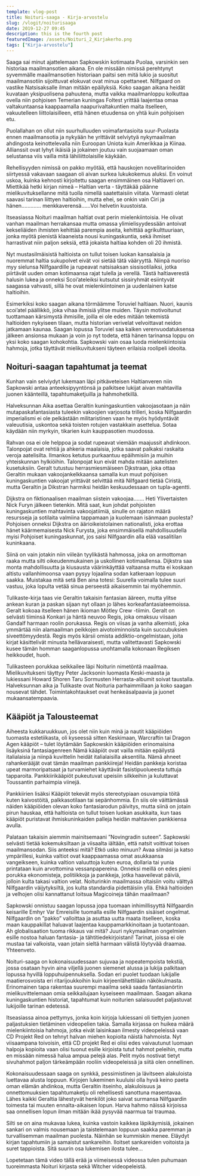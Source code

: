 ```yaml
---
template: vlog-post
title: Noituri-saaga - Kirja-arvostelu
slug: /vlogit/noiturisaaga
date: 2019-12-27 09:45
description: this is the fourth post
featuredImage: /assets/Noituri_2_Kirjakerho.png
tags: ["Kirja-arvostelu"]
---
```

Saaga sai minut ajattelemaan Sapkowskin kotimaata Puolaa, varsinkin sen historiaa maailmansotien aikana.  En ole missään nimissä perehtynyt syvemmälle maailmansotien historiaan paitsi sen mitä lukio ja suositut maailmansotiin sijoittuvat elokuvat ovat minua opettaneet. 
Nilfgaard on vastike Natsisaksalle ilman mitään epäilyksiä. Koko saagan aikana heidät kuvataan yksipuolisena pahuutena, mutta vaikka maailmanloppu kolkuttaa ovella niin pohjoisen Temerian kuningas Foltest yrittää laajentaa omaa valtakuntaansa kaappaamalla naapurivaltakuntien maita itselleen, vakuutelleen liittolaisilleen, että hänen etuudensa on yhtä kuin pohjoisen etu. 

Puolallahan on ollut niin suurhulluuden voimafantasioita suur-Puolasta ennen maailmansotia ja nykyään he yrittävät selviytyä nykymaailman ahdingosta keinottelevalla niin Euroopan Uniota kuin Amerikkaa ja Kiinaa. Allianssit ovat lyhyt ikäisiä ja jokainen joutuu vain suojaamaan oman selustansa viis vailla mitä lähiliittolaisille käykään.

Rehellisyyden nimissä on pakko myötää, että hauskojen novellitarinoiden siirtyessä vakavaan saagaan oli aivan surkea lukukokemus aluksi. En voinut uskoa, kuinka kehnosti kirjoitettu saagan ensimmäinen osa Haltiaveri on. Miettikää hetki kirjan nimeä – Haltian verta - täyttäkää päänne mielikuvituksellanne mitä tuolla nimellä saatettaisiin viitata. Varmasti oletat saavasi tarinan liittyen haltioihin, mutta ehei, se onkin vain Ciri ja hänen…………. menkkaverensä……Voi helvetin kuustoista. 

Itseasiassa Noituri maailman haltiat ovat perin mielenkiintoisia. He olivat vanhan maailman herrakansaa mutta omassa ylimielisyydessään antoivat kekseliäiden ihmisten kehittää parempia aseita, kehittää agrikulttuuriaan, jonka myötä pienistä klaaneista nousi kuningaskuntia, sekä ihmiset harrastivat niin paljon seksiä, että jokaista haltiaa kohden oli 20 ihmistä. 

Nyt mustasilmäisistä haltioista on tullut toisen luokan kansalaisia ja nuoremmat haltia sukupolvet eivät voi sietää tätä vääryyttä.  Niinpä nuoriso myy sielunsa Nilfgaardille ja rupeavat natsisaksan sissisotilaiksi, jotka piirtävät uuden oman kotimaansa rajat tulella ja verellä.  Tästä haltiaverestä halusin lukea ja onneksi Scoi’ateleiksi kutsutut sissiryhmät esiintyvät saagassa vahvasti, sillä he ovat mielenkiintoinen ja uudenlainen katse haltioihin.

Esimerkiksi koko saagan aikana törmäämme Toruviel haltiaan. Nuori, kaunis scoi’atel päällikkö, joka vihaa ihmisiä ylitse muiden. Täysin motivoitunut tuottamaan kärsimystä ihmisille, joilla ei ole edes mitään tekemistä haltioiden nykyiseen tilaan, mutta historian verivelat velvoittavat neidon jatkamaan kaunaa. Saagan lopussa Toruviel saa kaiken verenvuodatuksensa jälkeen ansionsa mukaan ja voin jo nyt todeta, että hänen tarinansa loppu on yksi koko saagan kohokohtia. Sapkowski vain osaa luoda mielenkiintoisia hahmoja, jotka täyttävät mielikuvitukseni täyteen erilaisia roolipeli ideoita.

## Noituri-saagan tapahtumat ja teemat

Kunhan vain selviydyt lukemaan läpi pitkäveteisen Haltianveren niin Sapkowski antaa anteeksipyyntönsä ja palkitsee lukijat aivan mahtavilla juonen käänteillä, tapahtumaketjuilla ja hahmohetkillä.  

Halveksunnan Aika asettaa Geraltin kuningaskuntien vakoojasotaan ja näin mutapaskafantasiasta tuleekin vakoojien varjosota trilleri, koska Nilfgaardin imperialismi ei ole pelkästään militaristinen vaan he myös hyödyntävät valeuutisia, uskontoa sekä toisten rotujen vastakkain asettelua. Sotaa käydään niin myrkyin, tikarien kuin kauppasotien muodossa. 

Rahvan osa ei ole helppoa ja sodat rupeavat viemään maajussit ahdinkoon. Talonpojat ovat rehtiä ja ahkeria maalaisia, jotka saavat palkaksi raskaita veroja aatelisilta. Ilmankos ketutus purkaantuu epäihmisiin ja muihin yhteiskunnan hylkiöihin. Talonpojat kun eivät mahda mitään aatelisten kusetuksiin. Geralt tutustuu herrasmiesmäiseen Djkstraan, joka ottaa Geraltin mukaan vakoojankelkkaansa samalla kun muut pohjoisen kuningaskuntien vakoojat yrittävät selvittää mitä Nilfgaard tietää Ciristä, mutta Geraltin ja Dikstran harmiksi heidän keskuudessaan on tupla-agentti.

Dijkstra on fiktionaalisen maailman siistein vakoojaa……. Heti Ylivertaisten Nick Furyn jälkeen tietenkin.  Mitä saat, kun johdat pohjoisten kuningaskuntien mahtavinta vakoojatiimiä, sinulle on rajaton määrä resursseja ja sotilaita valmiina tappamaan ja kuolemaan isänmaan puolesta? Pohjoisen onneksi Dijkstra on äärioikeistolainen nationalisti, joka erottaa hänet käärmemaisesta Nick Furysta, joka ensimmäisellä mahdollisuudella myisi Pohjoiset kuningaskunnat, jos saisi Nilfgaardin alla elää vasalitilan kuninkaana.

Siinä on vain jotakin niin viileän tyylikästä hahmossa, joka on armottoman raaka mutta silti oikeudenmukainen ja uskollinen kotimaallensa. Dijkstra saa monta mahdollisuutta ja kiusausta väärinkäyttää valtaansa mutta ei koskaan altistu vallanhimoonsa vaan pysyy lojaalina sodan katkeraan loppuun saakka. Muistakaa mitä setä Ben aina totesi: Suurella voimalla tulee suuri vastuu, joka lopulta vetää sinua perseestä aikaisemmin tai myöhemmin.

Tulikaste-kirja taas vie Geraltin takaisin fantasian ääreen, mutta ylitse ankean kuran ja paskan sijaan nyt ollaan jo lähes korkeafantasiateemoissa. Geralt kokoaa itselleen hänen ikioman Mötley Crew -tiimin.  Geralt on selvästi tiiminsä Konkari ja häntä neuvoo Regis, joka omaksuu viisaan Gandalf harmaan roolin porukassa. Regis on viisas ja vanha alkemisti, joka ymmärtää niin alamaailman peikkojen aivotoiminnoista kuin succubuksien siveettömyydestä. Regis myös kärsii omista addiktio-ongelmistaan, joita kirjat käsittelivät minusta hellävaraisesti, mutta valitettavasti Sapkowski kusee tämän homman saaganlopussa unohtamalla kokonaan Regiksen heikkoudet, huoh.

Tulikasteen porukkaa seikkailee läpi Noiturin nimetöntä maailmaa. Mielikuvitukseni täyttyy Peter Jacksonin luomasta Keski-maasta ja lukiessani Howard Shoren Taru Sormusten Herrasta-albumit soivat taustalla. Halveksunnan aika ja Tulikaste ovat Noituria parhaimmillaan ja koko saagan nousevat tähdet. Toimintakohtaukset ovat henkeäsalpaavia ja juonet mukaansatempaavia. 

## Kääpiöt ja Talousteemat

Aiheesta kukkaruukkuun, jos olet niin kuin minä ja nautit kääpiöiden tuomasta estetiikasta, oli kyseessä sitten Keskimaan, Warcraftin tai Dragon Agen kääpiöt – tulet löytämään Sapkowskin kääpiöiden erinomaisina lisäyksinä fantasiagenreen
Nämä kääpiöt ovat vailla mitään epäilystä italialaisia ja niinpä kuvittelin heidät italialaisilla aksentilla. Nämä ahneet rahankerääjät ovat tämän maailman pankkiireja! Heidän pankkeja koristaa upeat marmoripatsaat ja turvamiehet käyttävät fasistipuolueesta tuttuja tapparoita. Pankkiirikääpiöt pukeutuvat upeisiin silkkeihin ja kuluttavat Toussantin parhaimpia viinejä.

Pankkiirien lisäksi Kääpiöt tekevät myös stereotypiaan osuvampia töitä kuten kaivostöitä, palkkasotilaan tai sepänhommia. En siis ole väittämässä näiden kääpiöiden olevan koko fantasiarodun päivitys, mutta siinä on jotain pirun hauskaa, että haltioista on tullut toisen luokan asukkaita, kun taas kääpiöt puristavat ihmiskuninkaiden palleja heidän mahtavien pankkiensa avulla. 

Palataan takaisin aiemmin mainitsemaani ”Novingradin suteen”. Sapkowski selvästi tietää kokemuksiltaan ja viisaalta iältään, että natsit voittivat toisen maailmansodan. Siis anteeksi mitä? Etkö usko minuun? Avaa silmäsi ja katso ympärillesi, kuinka valtiot ovat kaappaamassa omat asukkaansa vangeikseen, kuinka valtion valuuttoja kuten euroa, dollaria tai yunia printataan kuin arvottomina vessanpapereina. Onneksi meillä on edes pieni porukka ekonomisteja, politiikkoja ja pankkeja, jotka haaveilevat päiviä, jolloin kulta takasi valtion velat. Noiturinkin maailmassa oltaisiin voitu välttyä Nilfgaardin väijytyksiltä, jos kulta standardia pidettäisiin yllä. Ehkä haltioiden ja velhojen olisi kannattanut loitsua Magicoineja tähän maailmaan?

Sapkowski onnistuu saagan lopussa jopa tuomaan inhimillisyyttä Nilfgaardin keisarille Emhyr Var Emreisille tuomalla esille Nilfgaardin sisäiset ongelmat.   Nilfgaardin on ”pakko” valloittaa ja asuttaa uutta maata itselleen, koska maan kauppakillat haluavat laajentaa kauppamarkkinoitaan ja tuotantoaan. Ah globalisaation tuoma rikkaus vai mitä? Juuri nykymaailman ongelmien esille nostoa haluan fantasia- ja tähtitiedekirjoistani! Tarinat, joissa ei ole mustaa tai valkoista, vaan jotain sieltä harmaan välistä löytyvää draamaa.
Yhteenveto.

Noituri-saaga on kokonaisuudessaan sujuvaa ja nopeatempoista tekstiä, jossa osataan hyvin aina viljellä juonen siemenet alussa ja lukija palkitaan lopussa hyvillä loppuhuipennuksella. Sodan eri puolet tuodaan lukijalle maatierosvoista eri ritarijoukkoihin kuin kirjeenlähettilään näkökulmasta. Erinomainen tapa rakentaa suurempi maailma sekä saada fantasianörtin mielikuvittelemaan omia seikkailujaan kyseiseen maailmaan.  Saagan aikana kuningaskuntien historiat, tapahtumat kuin noiturien salaisuudet paljastuvat lukijoille tarinan edetessä.

Itseasiassa ainoa pettymys, jonka koin kirjoja lukiessani oli tiettyjen juonen paljastuksien tietäminen videopelien takia. Samalla kirjassa on huikea määrä mielenkiintoisia hahmoja, jotka eivät laisinkaan ilmesty videopeleissä vaan CD Projekt Red on tehnyt halvan miehen kopioita näistä hahmoista. 
Nyt viisaampana toivoisin, että CD projekt Red ei olisi edes vaivautunut luomaan halpoja kopioita vaan olisi tuonut esille kirjoista tutut hahmot peleihin, mutta en missään nimessä halua ampua pelejä alas. Pelit myös nostivat tietyt sivuhahmot paljon tärkeämpään rooliin videopeleissä ja siitä olen onnellinen.

Kokonaisuudessaan saaga on synkkä, pessimistinen ja lävitseen alakuloista luettavaa alusta loppuun. Kirjojen lukeminen kuuluisi olla hyvä keino paeta oman elämän ahdinkoa, mutta Geraltin itseinho, alakuloisuus ja onnettomuuksien tapahtumaketju oli rehellisesti sanottuna masentavaa. 
Lähes kaikki Geraltia lähestyvät henkilöt joko saivat surmansa Nilfgaardin toimesta tai muuten ennalta-aikaisen lopun. Harva hahmo näissä kirjoissa saa onnellisen lopun ilman mitään ikää pysyvää naarmua tai traumaa. 

Silti se on aina mukavaa lukea, kuinka vastoin kaikkea läpikäymisiä, jokainen sankari on valmis nousemaan ja taistelemaan loppuun saakka paremman ja turvallisemman maailman puolesta. Näinhän se kummiskin menee. Eläydyt kirjan tapahtumiin ja samaistut sankareihin. Iloitset sankareiden voitoista ja suret tappioista. Sitä suurin osa lukemisen ilosta tulee…

Lopetetaan tämä video tällä erää ja viimeisessä videossa tulen puhumaan tuoreimmasta Noituri kirjasta sekä Witcher videopeleistä.
